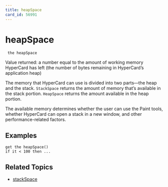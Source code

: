 ```yaml
---
title: heapSpace
card_id: 56991
---
```


# heapSpace

<code><pre>
the heapSpace
</pre></code>

Value returned: a number equal to the amount of working memory HyperCard has left (the number of bytes remaining in HyperCard’s application heap)

The memory that HyperCard can use is divided into two parts—the heap and the stack. <code>StackSpace</code>  returns the amount of memory that’s available in the stack portion. <code>HeapSpace</code> returns the amount available in the heap portion.  


The available memory determines whether the user can use the Paint tools, whether HyperCard can open a stack in a new window, and other performance-related factors.

## Examples

```
get the heapSpace()
if it < 100 then ...
```

## Related Topics

* [stackSpace](/HyperTalkReference/functions/stackSpace)
